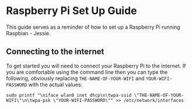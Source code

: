# Raspberry Pi Set Up Guide

This guide serves as a reminder of how to set up a Raspberry Pi running Raspbian - Jessie.

## Connecting to the internet

To get started you will need to connect your Raspberry Pi to the internet. If you are comfortable using the command line then you can type the following, obviously replacing `THE-NAME-OF-YOUR-WIFI` and `YOUR-WIFI-PASSWORD` with the actual values:

`sudo printf "\niface wlan0 inet dhcp\n\twpa-ssid \"THE-NAME-OF-YOUR-WIFI\"\n\twpa-psk \"YOUR-WIFI-PASSWORD\"" >> /etc/network/interfaces`